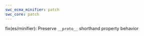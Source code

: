 ```yaml
---
swc_ecma_minifier: patch
swc_core: patch
---
```


fix(es/minifier): Preserve `__proto__` shorthand property behavior
